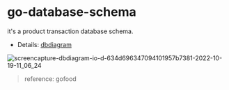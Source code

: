 # go-database-schema
it's a  product transaction database schema.

- Details: [dbdiagram](https://dbdiagram.io/d/634d696347094101957b7381)

![screencapture-dbdiagram-io-d-634d696347094101957b7381-2022-10-19-11_06_24](https://user-images.githubusercontent.com/37493831/196595432-1aa8b38a-7948-48a5-8877-1553f7f94406.png)

> reference: gofood
